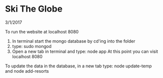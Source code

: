 # Ski The Globe
3/1/2017

To run the website at localhost 8080
1. In terminal start the mongo database by cd'ing into the folder
2. type: sudo mongod
3. Open a new tab in terminal and type: node app
At this point you can visit localhost 8080

To update the data in the database, in a new tab type: node update-temp and node add-resorts 

